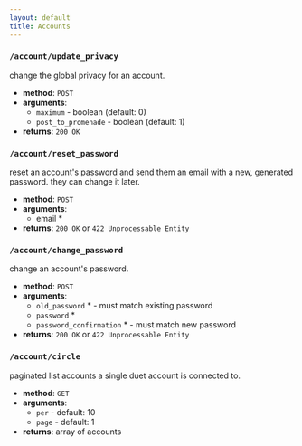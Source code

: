 ```yaml
---
layout: default
title: Accounts
---
```

### `/account/update_privacy`

change the global privacy for an account.

* **method**: `POST`
* **arguments**:
  * `maximum` - boolean (default: 0)
  * `post_to_promenade` - boolean (default: 1)
* **returns**: `200 OK`

### `/account/reset_password`

reset an account's password and send them an email with a new, generated password. they can change it later.

* **method**: `POST`
* **arguments**:
  * email <req>*</req>
* **returns**: `200 OK` or `422 Unprocessable Entity`

### `/account/change_password`

change an account's password.

* **method**: `POST`
* **arguments**:
  * `old_password` <req>*</req> - must match existing password
  * `password` <req>*</req>
  * `password_confirmation` <req>*</req> - must match new password
* **returns**: `200 OK` or `422 Unprocessable Entity`

### `/account/circle`

paginated list accounts a single duet account is connected to.

* **method**: `GET`
* **arguments**:
  * `per` - default: 10
  * `page` - default: 1
* **returns**: array of accounts
